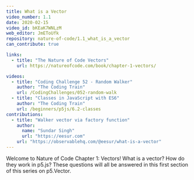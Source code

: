 ```yaml
---
title: What is a Vector
video_number: 1.1
date: 2020-02-15
video_id: bKEaK7WNLzM
web_editor: JmEToUfk
repository: nature-of-code/1.1_what_is_a_vector
can_contribute: true

links:
  - title: "The Nature of Code Vectors"
    url: https://natureofcode.com/book/chapter-1-vectors/

videos:
  - title: "Coding Challenge 52 - Random Walker"
    author: "The Coding Train"
    url: /CodingChallenges/052-random-walk
  - title: "Classes in JavaScript with ES6"
    author: "The Coding Train"
    url: /beginners/p5js/6.2-classes
contributions:
  - title: "Walker vector via factory function"
    author:
      name: "Sundar Singh"
      url: "https://eesur.com"
    url: "https://observablehq.com/@eesur/what-is-a-vector"
---
```

Welcome to Nature of Code Chapter 1: Vectors! What is a vector? How do they work in p5.js? These questions will all be answered in this first section of this series on p5.Vector.
